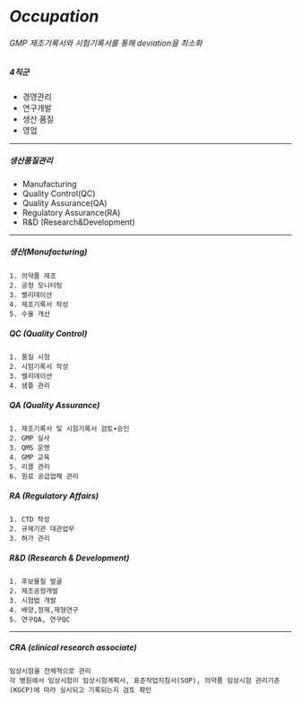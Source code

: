 # _Occupation_

###### GMP 제조기록서와 시험기록서를 통해 deviation을 최소화
##### 4직군
* 경영관리
* 연구개발
* 생산∙품질
* 영업
___

##### 생산품질관리
* Manufacturing
* Quality Control(QC)
* Quality Assurance(QA)
* Regulatory Assurance(RA)
* R&D (Research&Development)
___

##### 생산(Manufacturing)
    1. 의약품 제조
    2. 공정 모니터링
    3. 밸리데이션
    4. 제조기록서 작성
    5. 수율 개선

##### QC (Quality Control)
    1. 품질 시험
    2. 시험기록서 작성
    3. 밸리데이션
    4. 샘플 관리

##### QA (Quality Assurance)
    1. 제조기록서 및 시험기록서 검토∙승인
    2. GMP 실사
    3. QMS 운영
    4. GMP 교육
    5. 리콜 관리
    6. 원료 공급업체 관리

##### RA (Regulatory Affairs)
    1. CTD 작성
    2. 규제기관 대관업무
    3. 허가 관리

##### R&D (Research & Development)
    1. 후보물질 발굴
    2. 제조공정개발
    3. 시험법 개발
    4. 배양,정제,제형연구
    5. 연구QA, 연구QC

---
##### CRA (clinical research associate)
    임상시험을 전체적으로 관리
    각 병원에서 임상시험이 임상시험계획서, 표준작업지침서(SOP), 의약품 임상시험 관리기준(KGCP)에 따라 실시되고 기록되는지 검토 확인
